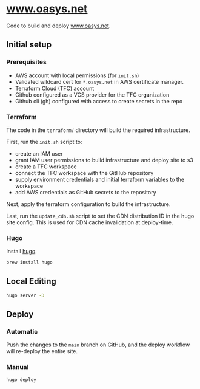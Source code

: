 # www.oasys.net

Code to build and deploy www.oasys.net.

## Initial setup

### Prerequisites

- AWS account with local permissions (for `init.sh`)
- Validated wildcard cert for `*.oasys.net` in AWS certificate manager.
- Terraform Cloud (TFC) account
- Github configured as a VCS provider for the TFC organization
- Github cli (gh) configured with access to create secrets in the repo

### Terraform

The code in the `terraform/` directory will build the required infrastructure.

First, run the `init.sh` script to:

- create an IAM user
- grant IAM user permissions to build infrastructure and deploy site to s3
- create a TFC workspace
- connect the TFC workspace with the GitHub repository
- supply environment credentials and initial terraform variables to the workspace
- add AWS credentials as GitHub secrets to the repository

Next, apply the terraform configuration to build the infrastructure.

Last, run the `update_cdn.sh` script to set the CDN distribution ID
in the hugo site config.  This is used for CDN cache invalidation at
deploy-time.

### Hugo

Install [hugo](https://gohugo.io).

```sh
brew install hugo
```

## Local Editing

```sh
hugo server -D
```

## Deploy

### Automatic

Push the changes to the `main` branch on GitHub, and the deploy workflow
will re-deploy the entire site.

### Manual

```sh
hugo deploy
```
